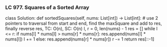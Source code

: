 ### LC 977. Squares of a Sorted Array
class Solution:
    def sortedSquares(self, nums: List[int]) -> List[int]:
        # use 2 pointers to traversal from start and end, find the maxSquare and add to res, finally reverse res, TC: O(n), SC: O(n)
        l, r = 0, len(nums) - 1
        res = []
        while l <= r:
            if nums[l] * nums[l] > nums[r] * nums[r]:
                res.append(nums[l] * nums[l])
                l += 1
            else:
                res.append(nums[r] * nums[r])
                r -= 1
        return res[::-1]